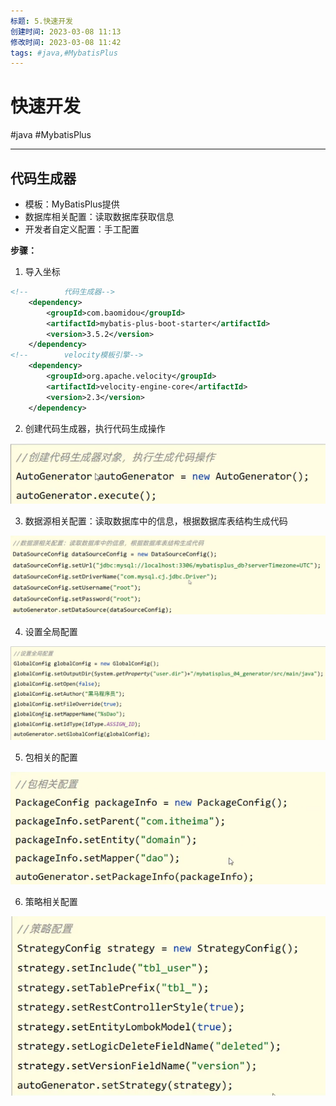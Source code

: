 ```yaml
---
标题: 5.快速开发
创建时间: 2023-03-08 11:13
修改时间: 2023-03-08 11:42
tags: #java,#MybatisPlus
---
```


# 快速开发
#java #MybatisPlus 

---
## 代码生成器
- 模板：MyBatisPlus提供
- 数据库相关配置：读取数据库获取信息
- 开发者自定义配置：手工配置

**步骤：**
1. 导入坐标
```xml
<!--        代码生成器-->
    <dependency>
        <groupId>com.baomidou</groupId>
        <artifactId>mybatis-plus-boot-starter</artifactId>
        <version>3.5.2</version>
    </dependency>
<!--        velocity模板引擎-->
    <dependency>
        <groupId>org.apache.velocity</groupId>
        <artifactId>velocity-engine-core</artifactId>
        <version>2.3</version>
    </dependency>
```
2. 创建代码生成器，执行代码生成操作

![Pasted image 20220923172922](../../../attachments/Pasted%20image%2020220923172922.png)

3. 数据源相关配置：读取数据库中的信息，根据数据库表结构生成代码

![Pasted image 20220923173013](../../../attachments/Pasted%20image%2020220923173013.png)

4. 设置全局配置

![Pasted image 20220923173031](../../../attachments/Pasted%20image%2020220923173031.png)

5. 包相关的配置

![Pasted image 20220923173053](../../../attachments/Pasted%20image%2020220923173053.png)

6. 策略相关配置

![Pasted image 20220923173114](../../../attachments/Pasted%20image%2020220923173114.png)